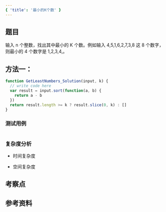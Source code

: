 ```yaml
---
{ 'title': '最小的K个数' }
---
```


## 题目

输入 n 个整数，找出其中最小的 K 个数。例如输入 4,5,1,6,2,7,3,8 这 8 个数字，则最小的 4 个数字是 1,2,3,4,。

## 方法一：

```js
function GetLeastNumbers_Solution(input, k) {
  // write code here
  var result = input.sort(function(a, b) {
    return a - b
  })
  return result.length >= k ? result.slice(0, k) : []
}
```

### 测试用例

```js
```

### 复杂度分析

- 时间复杂度

- 空间复杂度

## 考察点

## 参考资料
